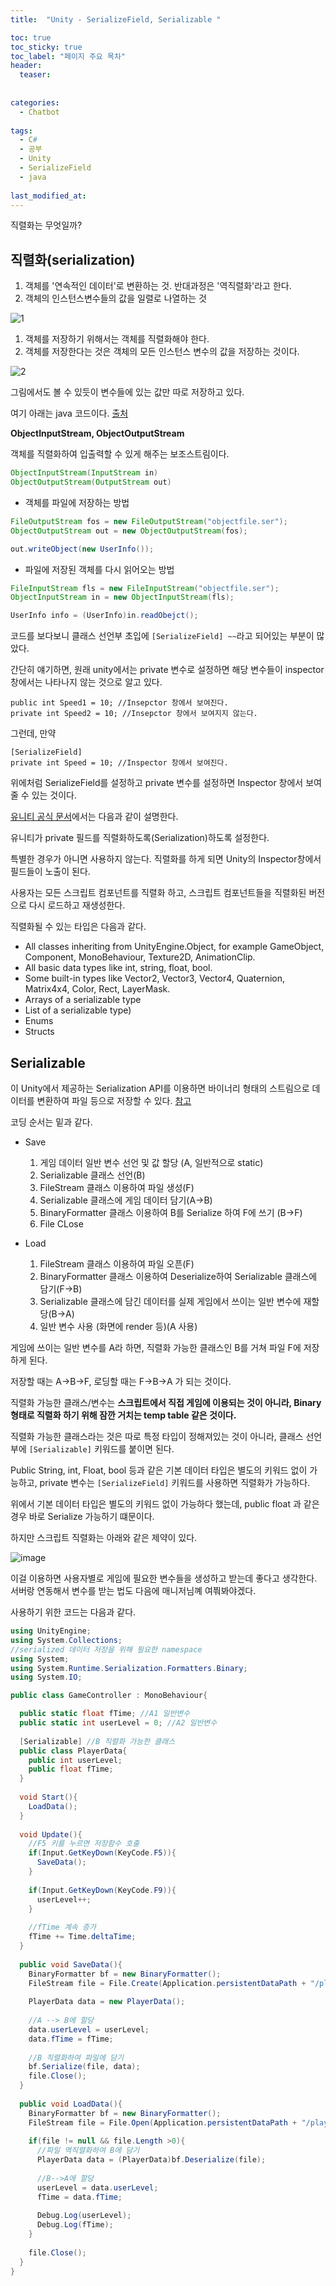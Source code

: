 ```yaml
---
title:  "Unity - SerializeField, Serializable "

toc: true
toc_sticky: true
toc_label: "페이지 주요 목차"
header:
  teaser: 
  
  
categories:
  - Chatbot
  
tags:
  - C#
  - 공부
  - Unity
  - SerializeField
  - java
  
last_modified_at: 
---
```


직렬화는 무엇일까?

## 직렬화(serialization)

1. 객체를 '연속적인 데이터'로 변환하는 것. 반대과정은 '역직렬화'라고 한다.
2. 객체의 인스턴스변수들의 값을 일렬로 나열하는 것

![1](https://user-images.githubusercontent.com/41438361/89632762-b4264380-d8dd-11ea-8a42-84390196ad55.png)

1. 객체를 저장하기 위해서는 객체를 직렬화해야 한다.
2. 객체를 저장한다는 것은 객체의 모든 인스턴스 변수의 값을 저장하는 것이다.

![2](https://user-images.githubusercontent.com/41438361/89632831-d61fc600-d8dd-11ea-9057-190e78f240f8.png)

그림에서도 볼 수 있듯이 변수들에 있는 값만 따로 저장하고 있다.

여기 아래는 java 코드이다. [출처](https://shin6666.tistory.com/entry/%EC%A7%81%EB%A0%AC%ED%99%94serialization)

**ObjectInputStream, ObjectOutputStream**

객체를 직렬화하여 입출력할 수 있게 해주는 보조스트림이다.

```java
ObjectInputStream(InputStream in)
ObjectOutputStream(OutputStream out)
```

- 객체를 파일에 저장하는 방법

```java
FileOutputStream fos = new FileOutputStream("objectfile.ser");
ObjectOutputStream out = new ObjectOutputStream(fos);

out.writeObject(new UserInfo());
```

- 파일에 저장된 객체를 다시 읽어오는 방법

```java
FileInputStream fls = new FileInputStream("objectfile.ser");
ObjectInputStream in = new ObjectInputStream(fls);

UserInfo info = (UserInfo)in.readObejct();
```

코드를 보다보니 클래스 선언부 초입에 `[SerializeField] ~~`라고 되어있는 부분이 많았다.

간단히 얘기하면, 원래 unity에서는 private 변수로 설정하면 해당 변수들이 inspector창에서는 나타나지 않는 것으로 알고 있다.

```
public int Speed1 = 10; //Insepctor 창에서 보여진다.
private int Speed2 = 10; //Insepctor 창에서 보여지지 않는다.
```

그런데, 만약

```
[SerializeField]
private int Speed = 10; //Inspector 창에서 보여진다.
```

위에처럼 SerializeField를 설정하고 private 변수를 설정하면 Inspector 창에서 보여줄 수 있는 것이다.

[유니티 공식 문서](https://docs.unity3d.com/kr/530/ScriptReference/SerializeField.html)에서는 다음과 같이 설명한다.

유니티가 private 필드를 직렬화하도록(Serialization)하도록 설정한다.

특별한 경우가 아니면 사용하지 않는다. 직렬화를 하게 되면 Unity의 Inspector창에서 필드들이 노출이 된다.

사용자는 모든 스크립트 컴포넌트를 직렬화 하고, 스크립트 컴포넌트들을 직렬화된 버전으로 다시 로드하고 재생성한다.

직렬화될 수 있는 타입은 다음과 같다.

- All classes inheriting from UnityEngine.Object, for example GameObject, Component, MonoBehaviour, Texture2D, AnimationClip.
- All basic data types like int, string, float, bool.
- Some built-in types like Vector2, Vector3, Vector4, Quaternion, Matrix4x4, Color, Rect, LayerMask.
- Arrays of a serializable type
- List of a serializable type)
- Enums
- Structs


## Serializable

이 Unity에서 제공하는 Serialization API를 이용하면 바이너리 형태의 스트림으로 데이터를 변환하여 파일 등으로 저장할 수 있다. [참고](https://m.blog.naver.com/PostView.nhn?blogId=yoohee2018&logNo=220724696138&proxyReferer=https:%2F%2Fwww.google.com%2F)

코딩 순서는 밑과 같다.

* Save
  1. 게임 데이터 일반 변수 선언 및 값 할당 (A, 일반적으로 static)
  2. Serializable 클래스 선언(B)
  3. FileStream 클래스 이용하여 파일 생성(F)
  4. Serializable 클래스에 게임 데이터 담기(A->B)
  5. BinaryFormatter 클래스 이용하여 B를 Serialize 하여 F에 쓰기 (B->F)
  6. File CLose
  
* Load
  1. FileStream 클래스 이용하여 파일 오픈(F)
  2. BinaryFormatter 클래스 이용하여 Deserialize하여 Serializable 클래스에 담기(F->B)
  3. Serializable 클래스에 담긴 데이터를 실제 게임에서 쓰이는 일반 변수에 재할당(B->A)
  4. 일반 변수 사용 (화면에 render 등)(A 사용)
  
게임에 쓰이는 일반 변수를 A라 하면, 직렬화 가능한 클래스인 B를 거쳐 파일 F에 저장하게 된다.

저장할 때는 A->B->F, 로딩할 때는 F->B->A 가 되는 것이다.

직렬화 가능한 클래스/변수는 **스크립트에서 직접 게임에 이용되는 것이 아니라, Binary 형태로 직렬화 하기 위해 잠깐 거치는 temp table 같은 것이다.**

직렬화 가능한 클래스라는 것은 따로 특정 타입이 정해져있는 것이 아니라, 클래스 선언부에 `[Serializable]` 키워드를 붙이면 된다.

Public String, int, Float, bool 등과 같은 기본 데이터 타입은 별도의 키워드 없이 가능하고, private 변수는 `[SerializeField]` 키워드를 사용하면 직렬화가 가능하다.

위에서 기본 데이터 타입은 별도의 키워드 없이 가능하다 했는데, public float 과 같은 경우 바로 Serialize 가능하기 떄문이다.

하지만 스크립트 직렬화는 아래와 같은 제약이 있다.

![image](https://user-images.githubusercontent.com/41438361/89634185-ee90e000-d8df-11ea-9391-dad6d048017d.png)

이걸 이용하면 사용자별로 게임에 필요한 변수들을 생성하고 받는데 좋다고 생각한다. 서버랑 연동해서 변수를 받는 법도 다음에 매니저님꼐 여쭤봐야겠다.

사용하기 위한 코드는 다음과 같다.

```C#
using UnityEngine;
using System.Collections;
//serialized 데이터 저장을 위해 필요한 namespace
using System;
using System.Runtime.Serialization.Formatters.Binary;
using System.IO;

public class GameController : MonoBehaviour{

  public static float fTime; //A1 일반변수
  public static int userLevel = 0; //A2 일반변수
  
  [Serializable] //B 직렬화 가능한 클래스
  public class PlayerData{
    public int userLevel;
    public float fTime;
  }
  
  void Start(){
    LoadData();
  }
  
  void Update(){
    //F5 키를 누르면 저장함수 호출
    if(Input.GetKeyDown(KeyCode.F5)){
      SaveData();
    }
    
    if(Input.GetKeyDown(KeyCode.F9)){
      userLevel++;
    }
    
    //fTime 계속 증가
    fTime += Time.deltaTime;
  }
  
  public void SaveData(){
    BinaryFormatter bf = new BinaryFormatter();
    FileStream file = File.Create(Application.persistentDataPath + "/playerInfo.dat");
    
    PlayerData data = new PlayerData();
    
    //A --> B에 할당
    data.userLevel = userLevel;
    data.fTime = fTime;
    
    //B 직렬화하여 파일에 담기
    bf.Serialize(file, data);
    file.Close();
  }
  
  public void LoadData(){
    BinaryFormatter bf = new BinaryFormatter();
    FileStream file = File.Open(Application.persistentDataPath + "/playerInfo.dat", FileMode.Open);
    
    if(file != null && file.Length >0){
      //파일 역직렬화하여 B에 담기
      PlayerData data = (PlayerData)bf.Deserialize(file);
      
      //B-->A에 할당
      userLevel = data.userLevel;
      fTime = data.fTime;
      
      Debug.Log(userLevel);
      Debug.Log(fTime);
    }
    
    file.Close();
  }
}

```






